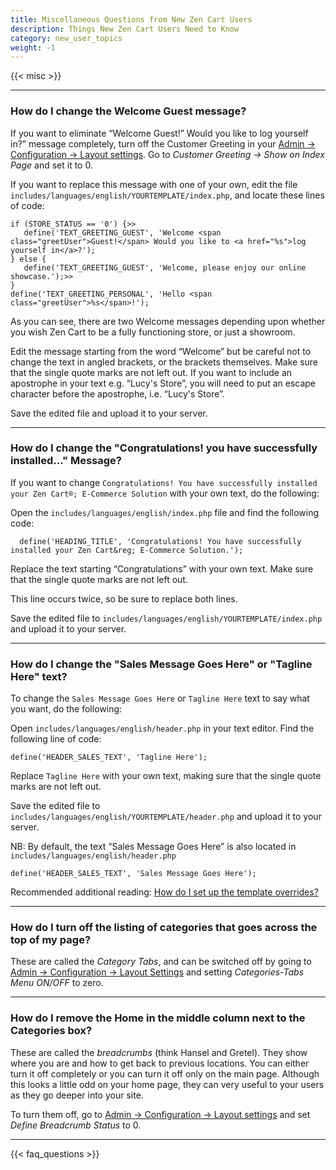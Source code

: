 ```yaml
---
title: Miscellaneous Questions from New Zen Cart Users 
description: Things New Zen Cart Users Need to Know 
category: new_user_topics 
weight: -1 
---
```


{{< misc >}} 

--- 

### How do I change the Welcome Guest message?

If you want to eliminate “Welcome Guest!” Would you like to log yourself in?” message completely, turn off the Customer Greeting in your 
[Admin -> Configuration -> Layout settings](/user/admin_pages/configuration/configuration_layoutsettings/).  Go to *Customer Greeting -> Show on Index Page* and set it to 0.

If you want to replace this message with one of your own, 
edit the file 
`includes/languages/english/YOURTEMPLATE/index.php`, 
and locate these lines of code:

```
if (STORE_STATUS == '0') {>>
   define('TEXT_GREETING_GUEST', 'Welcome <span class="greetUser">Guest!</span> Would you like to <a href="%s">log yourself in</a>?');
} else {
   define('TEXT_GREETING_GUEST', 'Welcome, please enjoy our online showcase.');>>
}
define('TEXT_GREETING_PERSONAL', 'Hello <span class="greetUser">%s</span>!');
```

As you can see, there are two Welcome messages depending upon whether you wish  Zen Cart to be a fully functioning store, or just a showroom.

Edit the message starting from the word “Welcome” but be careful not to change the text in angled brackets, or the brackets themselves. Make sure that the single quote marks are not left out. If you want to include an apostrophe in your text e.g. “Lucy's Store”, you will need to put an escape character before the apostrophe, i.e. “Lucy\'s Store”.

Save the edited file and upload it to your server.

---

### How do I change the "Congratulations! you have successfully installed..." Message?


If you want to change `Congratulations! You have successfully installed your Zen Cart®; E-Commerce Solution` with your own text, do the following:

Open the `includes/languages/english/index.php` file and find the following code:

```
  define('HEADING_TITLE', 'Congratulations! You have successfully installed your Zen Cart&reg; E-Commerce Solution.');
```

Replace the text starting “Congratulations” with your own text. Make sure that the single quote marks are not left out.

This line occurs twice, so be sure to replace both lines. 

Save the edited file to `includes/languages/english/YOURTEMPLATE/index.php` and upload it to your server.

---

### How do I change the "Sales Message Goes Here" or "Tagline Here" text?

To change the `Sales Message Goes Here` or `Tagline Here` text to say what you want, do the following: 

Open `includes/languages/english/header.php` in your text editor. Find the following line of code:

```
define('HEADER_SALES_TEXT', 'Tagline Here');
```

Replace `Tagline Here` with your own text, making sure that the single quote marks are not left out.

Save the edited file to `includes/languages/english/YOURTEMPLATE/header.php` and upload it to your server.

NB: By default, the text “Sales Message Goes Here” is also located in `includes/languages/english/header.php` 

```
define('HEADER_SALES_TEXT', 'Sales Message Goes Here');
```

Recommended additional reading:
[How do I set up the template overrides?](/user/new_user_topics/overrides)

---

### How do I turn off the listing of categories that goes across the top of my page?

These are called the *Category Tabs*, and can be switched off by going to [Admin -> Configuration -> Layout Settings](/user/admin_pages/configuration/configuration_layoutsettings/) and setting *Categories-Tabs Menu ON/OFF* to zero.

---

### How do I remove the Home in the middle column next to the Categories box?

These are called the *breadcrumbs* (think Hansel and Gretel).  They show where you are and how to get back to previous locations. You can either turn it off completely or you can turn it off only on the main page. Although this looks a little odd on your home page, they can very useful to your users as they go deeper into your site.  

To turn them off, go to [Admin -> Configuration -> Layout settings](/user/admin_pages/configuration/configuration_layoutsettings/) and set *Define Breadcrumb Status* to 0. 


---
<!-- please keep this at the end --> 
{{< faq_questions >}}
